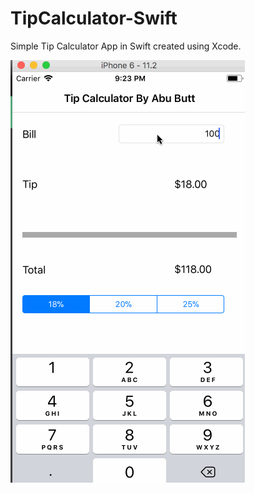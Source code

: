 # TipCalculator-Swift

Simple Tip Calculator App in Swift created using Xcode.

<a href="https://github.com/buttabu/TipCalculator-Swift/blob/master/TipCalculator.gif" alt="gif"></a>
![alt text](https://github.com/buttabu/TipCalculator-Swift/blob/master/TipCalculator.gif)
